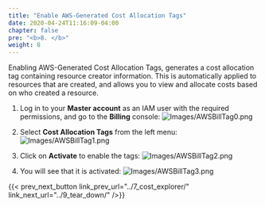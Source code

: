 ```yaml
---
title: "Enable AWS-Generated Cost Allocation Tags"
date: 2020-04-24T11:16:09-04:00
chapter: false
pre: "<b>8. </b>"
weight: 8
---
```


Enabling AWS-Generated Cost Allocation Tags, generates a cost allocation tag containing resource creator information. This is automatically applied to resources that are created, and allows you to view and allocate costs based on who created a resource.

1. Log in to your **Master account** as an IAM user with the required permissions, and go to the **Billing** console:
![Images/AWSBillTag0.png](/Cost/100_1_AWS_Account_Setup/Images/AWSBillTag0.png)

2. Select **Cost Allocation Tags** from the left menu:
![Images/AWSBillTag1.png](/Cost/100_1_AWS_Account_Setup/Images/AWSBillTag1.png)

3. Click on **Activate** to enable the tags:
![Images/AWSBillTag2.png](/Cost/100_1_AWS_Account_Setup/Images/AWSBillTag2.png)

4. You will see that it is activated:
![Images/AWSBillTag3.png](/Cost/100_1_AWS_Account_Setup/Images/AWSBillTag3.png)

{{< prev_next_button link_prev_url="../7_cost_explorer/" link_next_url="../9_tear_down/" />}}
